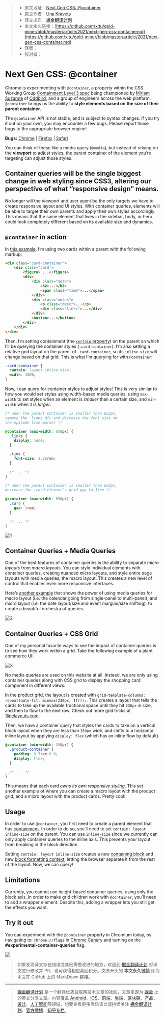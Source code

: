 > * 原文地址：[Next Gen CSS: @container](https://css-tricks.com/next-gen-css-container/)
> * 原文作者：[Una Kravets](https://css-tricks.com/author/unakravets/)
> * 译文出自：[掘金翻译计划](https://github.com/xitu/gold-miner)
> * 本文永久链接：[https://github.com/xitu/gold-miner/blob/master/article/2021/next-gen-css-containermd](https://github.com/xitu/gold-miner/blob/master/article/2021/next-gen-css-container.md)
> * 译者：
> * 校对者：

# Next Gen CSS: @container

Chrome is experimenting with `@container`, a property within the CSS Working Group [Containment Level 3 spec](https://github.com/w3c/csswg-drafts/issues?q=is%3Aissue+label%3Acss-contain-3+) being championed by [Miriam Suzanne](https://twitter.com/TerribleMia) of [Oddbird](https://css.oddbird.net/rwd/query/), and a group of engineers across the web platform. `@container` brings us the ability to **style elements based on the size of their parent container**.

The `@container` API is not stable, and is subject to syntax changes. If you try it out on your own, you may encounter a few bugs. Please report those bugs to the appropriate browser engine!

**Bugs:** [Chrome](https://bugs.chromium.org/p/chromium/issues/list) | [Firefox](https://bugzilla.mozilla.org/home) | [Safari](https://bugs.webkit.org/query.cgi?format=specific&product=WebKit)

You can think of these like a media query (`@media`), but instead of relying on the **viewport** to adjust styles, the parent container of the element you’re targeting can adjust those styles.

## Container queries will be the single biggest change in web styling since CSS3, altering our perspective of what “responsive design” means.

No longer will the viewport and user agent be the only targets we have to create responsive layout and UI styles. With container queries, elements will be able to target their own parents and apply their own styles accordingly. This means that the same element that lives in the sidebar, body, or hero could look completely different based on its available size and dynamics.

## `@container` in action

In [this example](https://codepen.io/una/pen/LYbvKpK), I’m using two cards within a parent with the following markup:

```html
<div class="card-container">
    <div class="card">
        <figure> ...</figure>
        <div>
            <div class="meta">
                <h2>...</h2>
                <span class="time">...</span>
            </div>
            <div class="notes">
                <p class="desc">...</p>
                <div class="links">...</div>
            </div>
            <button>...</button>
        </div>
    </div>
</div>
```

Then, I’m setting containment (the [`contain` property](https://css-tricks.com/almanac/properties/c/contain/)) on the parent on which I’ll be querying the container styles (`.card-container`). I’m also setting a relative grid layout on the parent of `.card-container`, so its `inline-size` will change based on that grid. This is what I’m querying for with `@container`:

```css
.card-container {
  contain: layout inline-size;
  width: 100%;
}
```

Now, I can query for container styles to adjust styles! This is very similar to how you would set styles using width-based media queries, using `max-width` to set styles when an element is *smaller* than a certain size, and `min-width` when it is *larger*.

```css
/* when the parent container is smaller than 850px, 
remove the .links div and decrease the font size on 
the episode time marker */

@container (max-width: 850px) {
  .links {
    display: none;
  }

  .time {
    font-size: 1.25rem;
  }

  /* ... */
}

/* when the parent container is smaller than 650px, 
decrease the .card element's grid gap to 1rem */

@container (max-width: 650px) {
  .card {
    gap: 1rem;
  }

  /* ... */
}
```

![1](https://user-images.githubusercontent.com/5164225/120361018-f670b380-c33b-11eb-8c42-38fdbb1b5a8a.gif)

## Container Queries + Media Queries

One of the best features of container queries is the ability to separate *micro layouts* from *macro layouts*. You can style individual elements with container queries, creating nuanced micro layouts, and style entire page layouts with media queries, the macro layout. This creates a new level of control that enables even more responsive interfaces.

Here’s [another example](https://codepen.io/una/pen/RwodQZw) that shows the power of using media queries for macro layout (i.e. the calendar going from single-panel to multi-panel), and micro layout (i.e. the date layout/size and event margins/size shifting), to create a beautiful orchestra of queries.

![2](https://user-images.githubusercontent.com/5164225/120361024-f8d30d80-c33b-11eb-8bed-4b367965f7be.gif)

## Container Queries + CSS Grid

One of my personal favorite ways to see the impact of container queries is to see how they work within a grid. Take the following example of a plant commerce UI:

![3](https://user-images.githubusercontent.com/5164225/120361028-fa9cd100-c33b-11eb-8328-148977357c44.gif)

No media queries are used on this website at all. Instead, we are only using container queries along with CSS grid to display the shopping card component in different views.

In the product grid, the layout is created with `grid-template-columns: repeat(auto-fit, minmax(230px, 1fr));`. This creates a layout that tells the cards to take up the available fractional space until they hit `230px` in size, and then to flow to the next row. Check out more grid tricks at [1linelayouts.com](http://1linelayouts.glitch.me).

Then, we have a container query that styles the cards to take on a vertical block layout when they are less than `350px` wide, and shifts to a horizontal inline layout by applying `display: flex` (which has an inline flow by default).

```css
@container (min-width: 350px) {
  .product-container {
    padding: 0.5rem 0 0;
    display: flex;
  }

  /* ... */
}
```

This means that each card *owns its own responsive styling*. This yet another example of where you can create a macro layout with the product grid, and a micro layout with the product cards. Pretty cool!

## Usage

In order to use `@container`, you first need to create a parent element that has [containment](https://developer.mozilla.org/en-US/docs/Web/CSS/contain). In order to do so, you’ll need to set `contain: layout inline-size` on the parent. You can use `inline-size` since we currently can only apply container queries to the inline axis. This prevents your layout from breaking in the block direction.

Setting `contain: layout inline-size` creates a new [containing block](https://developer.mozilla.org/en-US/docs/Web/CSS/Containing_block) and new [block formatting context](https://developer.mozilla.org/en-US/docs/Web/Guide/CSS/Block_formatting_context), letting the browser separate it from the rest of the layout. Now, we can query!

## Limitations

Currently, you cannot use height-based container queries, using only the block axis. In order to make grid children work with `@container`, you’ll need to add a wrapper element. Despite this, adding a wrapper lets you still get the effects you want.

## Try it out

You can experiment with the `@container` property in Chromium today, by navigating to: `chrome://flags` in [Chrome Canary](https://www.google.com/chrome/canary/) and turning on the **#experimental-container-queries** flag.

![](https://i2.wp.com/css-tricks.com/wp-content/uploads/2021/05/chrome-canary-conatiner-query-flag.png?resize=1902%2C1510&ssl=1)

> 如果发现译文存在错误或其他需要改进的地方，欢迎到 [掘金翻译计划](https://github.com/xitu/gold-miner) 对译文进行修改并 PR，也可获得相应奖励积分。文章开头的 **本文永久链接** 即为本文在 GitHub 上的 MarkDown 链接。

---

> [掘金翻译计划](https://github.com/xitu/gold-miner) 是一个翻译优质互联网技术文章的社区，文章来源为 [掘金](https://juejin.im) 上的英文分享文章。内容覆盖 [Android](https://github.com/xitu/gold-miner#android)、[iOS](https://github.com/xitu/gold-miner#ios)、[前端](https://github.com/xitu/gold-miner#前端)、[后端](https://github.com/xitu/gold-miner#后端)、[区块链](https://github.com/xitu/gold-miner#区块链)、[产品](https://github.com/xitu/gold-miner#产品)、[设计](https://github.com/xitu/gold-miner#设计)、[人工智能](https://github.com/xitu/gold-miner#人工智能)等领域，想要查看更多优质译文请持续关注 [掘金翻译计划](https://github.com/xitu/gold-miner)、[官方微博](http://weibo.com/juejinfanyi)、[知乎专栏](https://zhuanlan.zhihu.com/juejinfanyi)。
